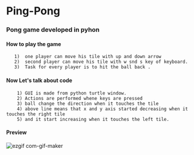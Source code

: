 # Ping-Pong
### Pong game developed in pyhon
  
####  How to play the game
       1)  one player can move his tile with up and down arrow
       2)  second player can move his tile with w snd s key of keyboard.
       3)  Task for every player is to hit the ball back .
      
       
#### Now Let's talk about code
        1) GUI is made from python turtle window.
        2) Actions are performed whene keys are pressed
        3) ball change the direction when it touches the tile
        4) above line means that x and y axis started decreasing when it touches the right tile
        5) and it start increasing when it touches the left tile.
        
#### Preview
    
   ![ezgif com-gif-maker](https://user-images.githubusercontent.com/48486760/135767661-7c910ca6-93a4-4e43-9520-78f49738d1cf.gif)
      
      
      

        
        
